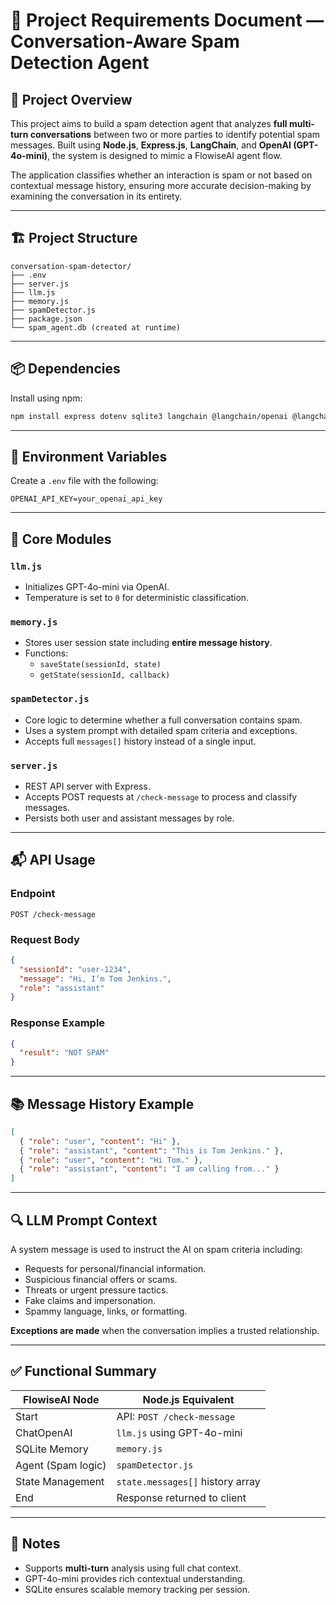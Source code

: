 # 📄 Project Requirements Document — Conversation-Aware Spam Detection Agent

## 🧠 Project Overview

This project aims to build a spam detection agent that analyzes **full multi-turn conversations** between two or more parties to identify potential spam messages. Built using **Node.js**, **Express.js**, **LangChain**, and **OpenAI (GPT-4o-mini)**, the system is designed to mimic a FlowiseAI agent flow.

The application classifies whether an interaction is spam or not based on contextual message history, ensuring more accurate decision-making by examining the conversation in its entirety.

---

## 🏗️ Project Structure

```
conversation-spam-detector/
├── .env
├── server.js
├── llm.js
├── memory.js
├── spamDetector.js
├── package.json
└── spam_agent.db (created at runtime)
```

---

## 📦 Dependencies

Install using npm:

```bash
npm install express dotenv sqlite3 langchain @langchain/openai @langchain/core @langchain/community
```

---

## 🔐 Environment Variables

Create a `.env` file with the following:

```env
OPENAI_API_KEY=your_openai_api_key
```

---

## 🔧 Core Modules

### `llm.js`
- Initializes GPT-4o-mini via OpenAI.
- Temperature is set to `0` for deterministic classification.

### `memory.js`
- Stores user session state including **entire message history**.
- Functions:
  - `saveState(sessionId, state)`
  - `getState(sessionId, callback)`

### `spamDetector.js`
- Core logic to determine whether a full conversation contains spam.
- Uses a system prompt with detailed spam criteria and exceptions.
- Accepts full `messages[]` history instead of a single input.

### `server.js`
- REST API server with Express.
- Accepts POST requests at `/check-message` to process and classify messages.
- Persists both user and assistant messages by role.

---

## 📬 API Usage

### Endpoint

```
POST /check-message
```

### Request Body

```json
{
  "sessionId": "user-1234",
  "message": "Hi, I’m Tom Jenkins.",
  "role": "assistant"
}
```

### Response Example

```json
{
  "result": "NOT SPAM"
}
```

---

## 📚 Message History Example

```json
[
  { "role": "user", "content": "Hi" },
  { "role": "assistant", "content": "This is Tom Jenkins." },
  { "role": "user", "content": "Hi Tom." },
  { "role": "assistant", "content": "I am calling from..." }
]
```

---

## 🔍 LLM Prompt Context

A system message is used to instruct the AI on spam criteria including:

- Requests for personal/financial information.
- Suspicious financial offers or scams.
- Threats or urgent pressure tactics.
- Fake claims and impersonation.
- Spammy language, links, or formatting.

**Exceptions are made** when the conversation implies a trusted relationship.

---

## ✅ Functional Summary

| FlowiseAI Node     | Node.js Equivalent                |
|--------------------|-----------------------------------|
| Start              | API: `POST /check-message`        |
| ChatOpenAI         | `llm.js` using GPT-4o-mini        |
| SQLite Memory      | `memory.js`                       |
| Agent (Spam logic) | `spamDetector.js`                 |
| State Management   | `state.messages[]` history array  |
| End                | Response returned to client       |

---

## 📝 Notes

- Supports **multi-turn** analysis using full chat context.
- GPT-4o-mini provides rich contextual understanding.
- SQLite ensures scalable memory tracking per session.